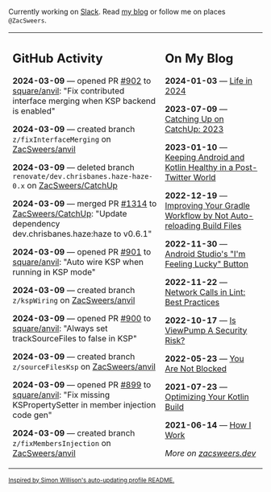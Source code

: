 Currently working on [Slack](https://slack.com/). Read [my blog](https://zacsweers.dev/) or follow me on places `@ZacSweers`.

<table><tr><td valign="top" width="60%">

## GitHub Activity
<!-- githubActivity starts -->
**2024-03-09** — opened PR [#902](https://github.com/square/anvil/pull/902) to [square/anvil](https://github.com/square/anvil): "Fix contributed interface merging when KSP backend is enabled"

**2024-03-09** — created branch `z/fixInterfaceMerging` on [ZacSweers/anvil](https://github.com/ZacSweers/anvil)

**2024-03-09** — deleted branch `renovate/dev.chrisbanes.haze-haze-0.x` on [ZacSweers/CatchUp](https://github.com/ZacSweers/CatchUp)

**2024-03-09** — merged PR [#1314](https://github.com/ZacSweers/CatchUp/pull/1314) to [ZacSweers/CatchUp](https://github.com/ZacSweers/CatchUp): "Update dependency dev.chrisbanes.haze:haze to v0.6.1"

**2024-03-09** — opened PR [#901](https://github.com/square/anvil/pull/901) to [square/anvil](https://github.com/square/anvil): "Auto wire KSP when running in KSP mode"

**2024-03-09** — created branch `z/kspWiring` on [ZacSweers/anvil](https://github.com/ZacSweers/anvil)

**2024-03-09** — opened PR [#900](https://github.com/square/anvil/pull/900) to [square/anvil](https://github.com/square/anvil): "Always set trackSourceFiles to false in KSP"

**2024-03-09** — created branch `z/sourceFilesKsp` on [ZacSweers/anvil](https://github.com/ZacSweers/anvil)

**2024-03-09** — opened PR [#899](https://github.com/square/anvil/pull/899) to [square/anvil](https://github.com/square/anvil): "Fix missing KSPropertySetter in member injection code gen"

**2024-03-09** — created branch `z/fixMembersInjection` on [ZacSweers/anvil](https://github.com/ZacSweers/anvil)
<!-- githubActivity ends -->
</td><td valign="top" width="40%">

## On My Blog
<!-- blog starts -->
**2024-01-03** — [Life in 2024](https://www.zacsweers.dev/life-in-2024/)

**2023-07-09** — [Catching Up on CatchUp: 2023](https://www.zacsweers.dev/catching-up-on-catchup-2023/)

**2023-01-10** — [Keeping Android and Kotlin Healthy in a Post-Twitter World](https://www.zacsweers.dev/keeping-android-healthy/)

**2022-12-19** — [Improving Your Gradle Workflow by Not Auto-reloading Build Files](https://www.zacsweers.dev/improving-your-workflow-by-not-auto-reloading-build-files/)

**2022-11-30** — [Android Studio's "I'm Feeling Lucky" Button](https://www.zacsweers.dev/android-studios-im-feeling-lucky-button/)

**2022-11-22** — [Network Calls in Lint: Best Practices](https://www.zacsweers.dev/network-calls-in-lint-best-practices/)

**2022-10-17** — [Is ViewPump A Security Risk?](https://www.zacsweers.dev/is-viewpump-a-security-risk/)

**2022-05-23** — [You Are Not Blocked](https://www.zacsweers.dev/you-are-not-blocked/)

**2021-07-23** — [Optimizing Your Kotlin Build](https://www.zacsweers.dev/optimizing-your-kotlin-build/)

**2021-06-14** — [How I Work](https://www.zacsweers.dev/how-i-work/)
<!-- blog ends -->
_More on [zacsweers.dev](https://zacsweers.dev/)_
</td></tr></table>

<sub><a href="https://simonwillison.net/2020/Jul/10/self-updating-profile-readme/">Inspired by Simon Willison's auto-updating profile README.</a></sub>